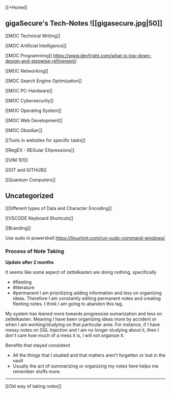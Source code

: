 [[+Home]]
## gigaSecure's Tech-Notes ![[gigasecure.jpg|50]]

[[MOC Technical Writing]]


[[MOC Artificial Intelligence]]


[[MOC Programming]]
https://www.devfright.com/what-is-top-down-design-and-stepwise-refinement/


[[MOC Networking]]


[[MOC Search Engine Optimization]]


[[MOC PC-Hardware]]


[[MOC Cybersecurity]]


[[MOC Operating System]]


[[MOC Web Development]]


[[MOC Obsidian]]


[[Tools in websites for specific tasks]]

[[RegEX - REGular EXpressions]]

[[VIM 101]]

[[GIT and GITHUB]]

[[Quantum Computers]]

## Uncategorized

[[Different types of Data and Character Encoding]]

[[VSCODE Keyboard Shortcuts]]

[[Branding]]


Use sudo in powershell
https://linuxhint.com/run-sudo-command-windows/


### Process of Note Taking
**Update after 2 months**

It seems like some aspect of zettelkasten are doing nothing, specifically 
- #fleeting 
- #literature 
- #permanent 
I am prioritizing adding information and less on organizing ideas. Therefore I am constantly editing permanent notes and creating fleeting notes. I think I am going to abandon this tag.

My system has leaned more towards progressize sumarization and less on zettelkasten. Meaning I have been organizing ideas more by accident or when I am working/studying on that particular area. 
For instance, if I have messy notes on SQL Injection and I am no longer studying about it, then I don't care how much of a mess it is, I will not organize it.

Benefits that stayed consistent
- All the things that I studied and that matters aren't forgetten or lost in the vault
- Usually the act of summarizing or organizing my notes here helps me remember stuffs more. 








---
[[Old way of taking notes]]